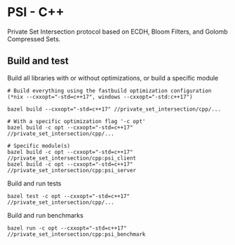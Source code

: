 # PSI - C++

Private Set Intersection protocol based on ECDH, Bloom Filters, and Golomb Compressed Sets.

## Build and test


Build all libraries with or without optimizations, or build a specific module

```
# Build everything using the fastbuild optimization configuration (*nix --cxxopt="-std=c++17", windows --cxxopt="-std:c++17")

bazel build --cxxopt="-std=c++17" //private_set_intersection/cpp/...

# With a specific optimization flag '-c opt'
bazel build -c opt --cxxopt="-std=c++17" //private_set_intersection/cpp/...

# Specific module(s)
bazel build -c opt --cxxopt="-std=c++17" //private_set_intersection/cpp:psi_client
bazel build -c opt --cxxopt="-std=c++17" //private_set_intersection/cpp:psi_server
```

Build and run tests

```
bazel test -c opt --cxxopt="-std=c++17" //private_set_intersection/cpp/...
```

Build and run benchmarks

```
bazel run -c opt --cxxopt="-std=c++17" //private_set_intersection/cpp:psi_benchmark
```
